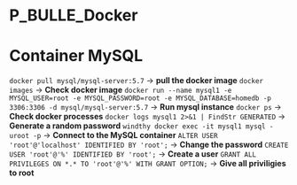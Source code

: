 # P_BULLE_Docker
Container MySQL
======
`docker pull mysql/mysql-server:5.7` -> **pull the docker image**
`docker images` -> **Check docker image**
`docker run --name mysql1 -e MYSQL_USER=root -e MYSQL_PASSWORD=root -e MYSQL_DATABASE=homedb -p 3306:3306 -d mysql/mysql-server:5.7` -> **Run mysql instance**
`docker ps` -> **Check docker processes**
`docker logs mysql1 2>&1 | FindStr GENERATED` -> **Generate a random password**
`windthy docker exec -it mysql1 mysql -uroot -p` -> **Connect to the MySQL container**
`ALTER USER 'root'@'localhost' IDENTIFIED BY 'root';` -> **Change the password**
`CREATE USER 'root'@'%' IDENTIFIED BY 'root';` -> **Create a user**
`GRANT ALL PRIVILEGES ON *.* TO 'root'@'%' WITH GRANT OPTION;` -> **Give all priviligies to root**
